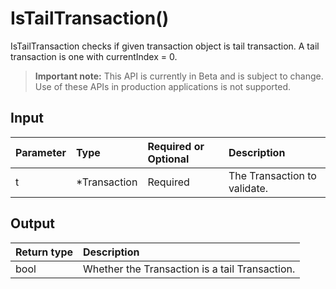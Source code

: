 # IsTailTransaction()
IsTailTransaction checks if given transaction object is tail transaction. A tail transaction is one with currentIndex = 0.
> **Important note:** This API is currently in Beta and is subject to change. Use of these APIs in production applications is not supported.


## Input

| Parameter       | Type | Required or Optional | Description |
|:---------------|:--------|:--------| :--------|
| t | *Transaction | Required | The Transaction to validate.  |




## Output

| Return type     | Description |
|:---------------|:--------|
| bool | Whether the Transaction is a tail Transaction. |



